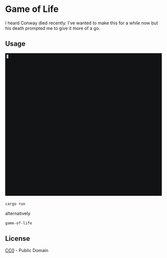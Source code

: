 # Game of Life

I heard Conway died recently. I've wanted to make this for a while now but his death prompted me to give it more of a go.

## Usage

![./game-of-life](./demo.gif)

```bash
cargo run
```

alternatively

```
game-of-life
```

## License

[CC0](LICENSE.md) - Public Domain